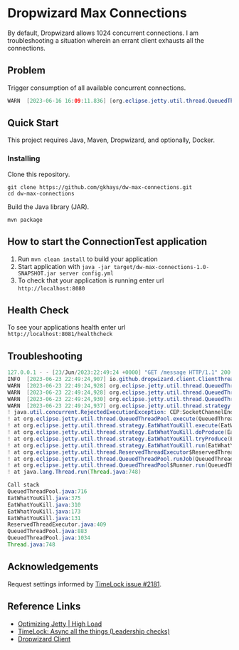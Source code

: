 # Dropwizard Max Connections

By default, Dropwizard allows 1024 concurrent connections. I am troubleshooting a situation wherein an errant client exhausts all the connections.

## Problem

Trigger consumption of all available concurrent connections.

```java
WARN  [2023-06-16 16:09:11.836] [org.eclipse.jetty.util.thread.QueuedThreadPool] InstrumentedQueuedThreadPool[dw]@67a3dd86{STARTED,8<=1024<=1024,i=0,r=-1,q=1024}[ReservedThreadExecutor@38ff5515{reserved=0/1,pending=1}] rejected Accept@727af385[java.nio.channels.SocketChannel[connected local=/10.x.x.x:8080 remote=/10.x.x.x:52428]]
```

## Quick Start

This project requires Java, Maven, Dropwizard, and optionally, Docker.

### Installing

Clone this repository.

```console
git clone https://github.com/gkhays/dw-max-connections.git
cd dw-max-connections
```

Build the Java library (JAR).

```console
mvn package
```

## How to start the ConnectionTest application

1. Run `mvn clean install` to build your application
1. Start application with `java -jar target/dw-max-connections-1.0-SNAPSHOT.jar server config.yml`
1. To check that your application is running enter url `http://localhost:8080`

## Health Check

To see your applications health enter url `http://localhost:8081/healthcheck`

## Troubleshooting

```java
127.0.0.1 - - [23/Jun/2023:22:49:24 +0000] "GET /message HTTP/1.1" 200 30 "-" "Jersey/2.33 (HttpUrlConnection 1.8.0_232)" 2
INFO  [2023-06-23 22:49:24,907] io.github.dropwizard.client.ClientThread: OK
WARN  [2023-06-23 22:49:24,928] org.eclipse.jetty.util.thread.QueuedThreadPool: InstrumentedQueuedThreadPool[dw]@ba1f559{STARTED,4<=4<=4,i=0,r=-1,q=8}[ReservedThreadExecutor@2a09a4d5{reserved=0/1,pending=1}] rejected org.eclipse.jetty.io.ManagedSelector$DestroyEndPoint@2832a6b7
WARN  [2023-06-23 22:49:24,928] org.eclipse.jetty.util.thread.QueuedThreadPool: InstrumentedQueuedThreadPool[dw]@ba1f559{STARTED,4<=4<=4,i=0,r=-1,q=8}[ReservedThreadExecutor@2a09a4d5{reserved=0/1,pending=1}] rejected org.eclipse.jetty.io.ManagedSelector$DestroyEndPoint@f7b3a04
WARN  [2023-06-23 22:49:24,930] org.eclipse.jetty.util.thread.QueuedThreadPool: InstrumentedQueuedThreadPool[dw]@ba1f559{STARTED,4<=4<=4,i=0,r=-1,q=8}[ReservedThreadExecutor@2a09a4d5{reserved=0/1,pending=1}] rejected CEP:SocketChannelEndPoint@73e21ba1{l=/127.0.0.1:8080,r=/127.0.0.1:56643,OPEN,fill=FI,flush=-,to=89/60000}{io=1/0,kio=1,kro=1}->HttpConnection@551dd63b[p=HttpParser{s=START,0 of -1},g=HttpGenerator@1c0ecf3c{s=START}]=>HttpChannelOverHttp@4a70e995{s=HttpChannelState@2d38d302{s=IDLE rs=BLOCKING os=OPEN is=IDLE awp=false se=false i=true al=0},r=1,c=false/false,a=IDLE,uri=null,age=0}:runFillable:BLOCKING
WARN  [2023-06-23 22:49:24,937] org.eclipse.jetty.util.thread.strategy.EatWhatYouKill:
! java.util.concurrent.RejectedExecutionException: CEP:SocketChannelEndPoint@73e21ba1{l=/127.0.0.1:8080,r=/127.0.0.1:56643,OPEN,fill=FI,flush=-,to=91/60000}{io=1/0,kio=1,kro=1}->HttpConnection@551dd63b[p=HttpParser{s=START,0 of -1},g=HttpGenerator@1c0ecf3c{s=START}]=>HttpChannelOverHttp@4a70e995{s=HttpChannelState@2d38d302{s=IDLE rs=BLOCKING os=OPEN is=IDLE awp=false se=false i=true al=0},r=1,c=false/false,a=IDLE,uri=null,age=0}:runFillable:BLOCKING
! at org.eclipse.jetty.util.thread.QueuedThreadPool.execute(QueuedThreadPool.java:716)
! at org.eclipse.jetty.util.thread.strategy.EatWhatYouKill.execute(EatWhatYouKill.java:375)
! at org.eclipse.jetty.util.thread.strategy.EatWhatYouKill.doProduce(EatWhatYouKill.java:310)
! at org.eclipse.jetty.util.thread.strategy.EatWhatYouKill.tryProduce(EatWhatYouKill.java:173)
! at org.eclipse.jetty.util.thread.strategy.EatWhatYouKill.run(EatWhatYouKill.java:131)
! at org.eclipse.jetty.util.thread.ReservedThreadExecutor$ReservedThread.run(ReservedThreadExecutor.java:409)
! at org.eclipse.jetty.util.thread.QueuedThreadPool.runJob(QueuedThreadPool.java:883)
! at org.eclipse.jetty.util.thread.QueuedThreadPool$Runner.run(QueuedThreadPool.java:1034)
! at java.lang.Thread.run(Thread.java:748)

Call stack
QueuedThreadPool.java:716
EatWhatYouKill.java:375
EatWhatYouKill.java:310
EatWhatYouKill.java:173
EatWhatYouKill.java:131
ReservedThreadExecutor.java:409
QueuedThreadPool.java:883
QueuedThreadPool.java:1034
Thread.java:748
```

## Acknowledgements

Request settings informed by [TimeLock issue #2181](https://github.com/palantir/atlasdb/issues/2181).

## Reference Links

- [Optimizing Jetty | High Load](https://www.eclipse.org/jetty/documentation/jetty-9/index.html#high-load)
- [TimeLock: Async all the things (Leadership checks)](https://github.com/palantir/atlasdb/issues/2181)
- [Dropwizard Client](https://www.dropwizard.io/en/stable/manual/client.html)
